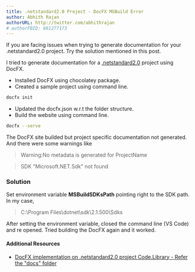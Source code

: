 ```yaml
---
title: .netstandard2.0 Project - DocFX MSBuild Error 
author: Abhith Rajan
authorURL: http://twitter.com/abhithrajan
# authorFBID: 661277173
---
```


If you are facing issues when trying to generate documentation for your .netstandard2.0 project. Try the solution mentioned in this post.

<!--truncate-->

I tried to generate documentation for a [.netstandard2.0](https://github.com/Abhith/Code.Library) project using DocFX. 

- Installed DocFX using chocolatey package.
- Created a sample project using command line.

```bash
docfx init
```

- Updated the docfx.json w.r.t the folder structure.
- Build the website using command line.

```bash
docfx --serve
```

The DocFX site builded but project specific documentation not generated. And there were some warnings like

> Warning:No metadata is generated for ProjectName

> SDK "Microsoft.NET.Sdk" not found

### Solution

Set environment variable **MSBuildSDKsPath** pointing right to the SDK path. In my case,

>  C:\Program Files\dotnet\sdk\2.1.500\Sdks

After setting the environment variable, closed the command line (VS Code) and re opened. Tried building the DocFX again and it worked.

#### Additional Resources

- [DocFX implementation on .netstandard2.0 project Code.Library - Refer the "docs" folder](https://github.com/Abhith/Code.Library)